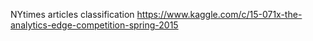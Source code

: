 NYtimes articles classification
https://www.kaggle.com/c/15-071x-the-analytics-edge-competition-spring-2015
